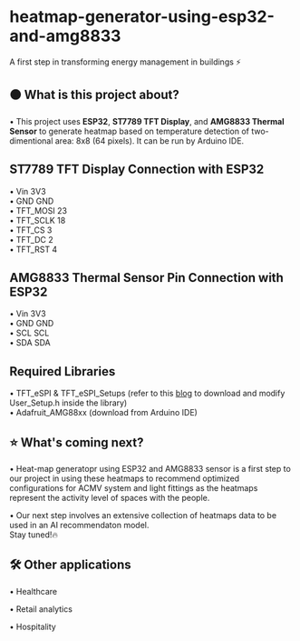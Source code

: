 # heatmap-generator-using-esp32-and-amg8833
A first step in transforming energy management in buildings ⚡

## 🟠 What is this project about?
• This project uses **ESP32**, **ST7789 TFT Display**, and **AMG8833 Thermal Sensor** to generate heatmap based on temperature detection of two-dimentional area: 8x8 (64 pixels). It can be run by Arduino IDE.

## ST7789 TFT Display Connection with ESP32
• Vin 3V3  
• GND GND  
• TFT_MOSI 23  
• TFT_SCLK 18  
• TFT_CS 3  
• TFT_DC 2  
• TFT_RST 4  

## AMG8833 Thermal Sensor Pin Connection with ESP32
• Vin 3V3  
• GND GND  
• SCL SCL  
• SDA SDA  

## Required Libraries
• TFT_eSPI & TFT_eSPI_Setups (refer to this [blog](https://arduino-er.blogspot.com/2020/07/esp32-13-inch-240x240-ips-lcd-st7789.html) to download and modify User_Setup.h inside the library)  
• Adafruit_AMG88xx (download from Arduino IDE)

## ⭐ What's coming next?
• Heat-map generatopr using ESP32 and AMG8833 sensor is a first step to our project in using these heatmaps to recommend optimized configurations for ACMV system and light fittings as the heatmaps represent the activity level of spaces with the people.  
  
• Our next step involves an extensive collection of heatmaps data to be used in an AI recommendaton model.  
Stay tuned!🔥

## 🛠️ Other applications
• Healthcare  
  
• Retail analytics  
  
• Hospitality 
